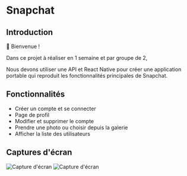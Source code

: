 # Snapchat

## Introduction

👋 Bienvenue !

Dans ce projet à réaliser en 1 semaine et par groupe de 2,

Nous devons utiliser une API et React Native pour créer une application portable qui reproduit les fonctionnalités principales de Snapchat.

## Fonctionnalités

- Créer un compte et se connecter
- Page de profil
- Modifier et supprimer le compte
- Prendre une photo ou choisir depuis la galerie
- Afficher la liste des utilisateurs

## Captures d'écran

![Capture d'écran](readmefile/capture1.png)
![Capture d'écran](readmefile/capture2.png)
